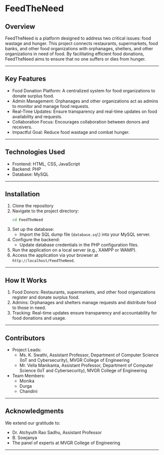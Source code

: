 # FeedTheNeed

## Overview
FeedTheNeed is a platform designed to address two critical issues: food wastage and hunger. This project connects restaurants, supermarkets, food banks, and other food organizations with orphanages, shelters, and other organizations in need of food. By facilitating efficient food donations, FeedTheNeed aims to ensure that no one suffers or dies from hunger.

---

## Key Features

- Food Donation Platform: A centralized system for food organizations to donate surplus food.
- Admin Management: Orphanages and other organizations act as admins to monitor and manage food requests.
- Real-Time Updates: Ensure transparency and real-time updates on food availability and requests.
- Collaboration Focus: Encourages collaboration between donors and receivers.
- Impactful Goal: Reduce food wastage and combat hunger.

---

## Technologies Used

- Frontend: HTML, CSS, JavaScript
- Backend: PHP
- Database: MySQL

---

## Installation

1. Clone the repository
2. Navigate to the project directory:
   ```bash
   cd FeedTheNeed
   ```
3. Set up the database:
   - Import the SQL dump file (`database.sql`) into your MySQL server.
4. Configure the backend:
   - Update database credentials in the PHP configuration files.
5. Run the application on a local server (e.g., XAMPP or WAMP).
6. Access the application via your browser at `http://localhost/FeedTheNeed`.

---

## How It Works

1. Food Donors: Restaurants, supermarkets, and other food organizations register and donate surplus food.
2. Admins: Orphanages and shelters manage requests and distribute food to those in need.
3. Tracking: Real-time updates ensure transparency and accountability for food donations and usage.

---

## Contributors
- Project Leads:
  - Ms. K. Swathi, Assistant Professor, Department of Computer Science (IoT and Cybersecurity), MVGR College of Engineering
  - Mr. Vella Manikanta, Assistant Professor, Department of Computer Science (IoT and Cybersecurity), MVGR College of Engineering
- Team Members:
   - Monika
   - Durga
   - Chandini

---

## Acknowledgments

We extend our gratitude to:
- Dr. Atchyuth Rao Sadhu, Assistant Professor
- B. Sowjanya
- The panel of experts at MVGR College of Engineering

---
